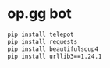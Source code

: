 # op.gg bot
~~~bash
pip install telepot
pip install requests
pip install beautifulsoup4
pip install urllib3==1.24.1
~~~